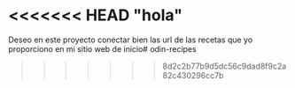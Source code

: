 <<<<<<< HEAD
"hola"
=======
Deseo en este proyecto conectar bien las url de las recetas que yo proporciono en mi sitio web de inicio# odin-recipes
>>>>>>> 8d2c2b77b9d5dc56c9dad8f9c2a82c430296cc7b

